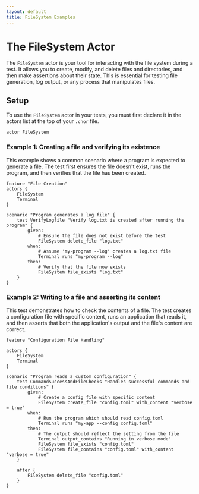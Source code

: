 ```yaml
---
layout: default
title: FileSystem Examples
---
```


# The FileSystem Actor

The `FileSystem` actor is your tool for interacting with the file system during a test. It allows you to create, modify,
and delete files and directories, and then make assertions about their state. This is essential for testing file
generation, log output, or any process that manipulates files.

## Setup

To use the `FileSystem` actor in your tests, you must first declare it in the actors list at the top of your `.chor`
file.

```choreo
actor FileSystem
```

### Example 1: Creating a file and verifying its existence

This example shows a common scenario where a program is expected to generate a file. The test first ensures the file
doesn't exist, runs the program, and then verifies that the file has been created.

```choreo
feature "File Creation"
actors {
    FileSystem
    Terminal
}

scenario "Program generates a log file" {
    test VerifyLogfile "Verify log.txt is created after running the program" {
        given:
            # Ensure the file does not exist before the test
            FileSystem delete_file "log.txt"
        when:
            # Assume 'my-program --log' creates a log.txt file
            Terminal runs "my-program --log"
        then:
            # Verify that the file now exists
            FileSystem file_exists "log.txt"
    }
}
```

### Example 2: Writing to a file and asserting its content

This test demonstrates how to check the contents of a file. The test creates a configuration file with specific content,
runs an application that reads it, and then asserts that both the application's output and the file's content are
correct.

```choreo
feature "Configuration File Handling"

actors {
    FileSystem
    Terminal
}

scenario "Program reads a custom configuration" {
    test CommandSuccessAndFileChecks "Handles successful commands and file conditions" {
        given:
            # Create a config file with specific content
            FileSystem create_file "config.toml" with_content "verbose = true"
        when:
            # Run the program which should read config.toml
            Terminal runs "my-app --config config.toml"
        then:
            # The output should reflect the setting from the file
            Terminal output_contains "Running in verbose mode"
            FileSystem file_exists "config.toml"
            FileSystem file_contains "config.toml" with_content "verbose = true"
    }

    after {
        FileSystem delete_file "config.toml"
    }
}
```
